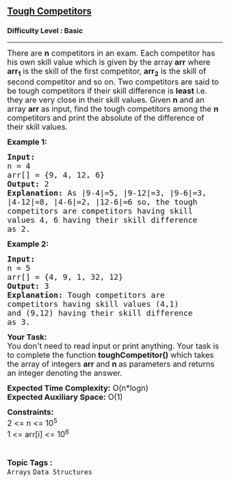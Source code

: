 <h2><a href="https://practice.geeksforgeeks.org/problems/tough-competitors0540/1?page=1&difficulty[]=-1&status[]=unsolved&category[]=Arrays&sortBy=submissions">Tough Competitors</a></h2><h3>Difficulty Level : Basic</h3><hr><div class="problems_problem_content__Xm_eO"><p><span style="font-size:18px">There are <strong>n</strong> competitors in an exam. Each competitor has his own skill value which is given by the array <strong>arr</strong>&nbsp;where <strong>arr<sub>1</sub></strong>&nbsp;is the skill of the first competitor, <strong>arr<sub>2</sub></strong> is the skill of second competitor and so on. Two competitors are said to be tough competitors&nbsp;if their skill difference is <strong>least</strong> i.e. they are very close in their skill values. Given <strong>n</strong> and an array <strong>arr</strong>&nbsp;as input, find the tough competitors among the <strong>n</strong> competitors and print the absolute of the difference of their&nbsp;skill values.</span></p>

<p><span style="font-size:18px"><strong>Example 1:</strong></span></p>

<pre><span style="font-size:18px"><strong>Input:
</strong>n = 4
arr[] = {9,&nbsp;4, 12, 6}
<strong>Output:</strong> 2
<strong>Explanation:</strong>&nbsp;As |9-4|=5, |9-12|=3, |9-6|=3,
|4-12|=8, |4-6|=2, |12-6|=6 so, the tough
competitors are competitors having skill
values 4, 6 having their skill difference
as 2.
</span></pre>

<p><span style="font-size:18px"><strong>Example 2:</strong></span></p>

<pre><span style="font-size:18px"><strong>Input:
</strong>n = 5
arr[] = {4, 9, 1, 32, 12}
<strong>Output:</strong> 3
<strong>Explanation:</strong>&nbsp;Tough competitors are
competitors having skill values (4,1)
and (9,12) having their skill difference
as 3.
</span></pre>

<p><span style="font-size:18px"><strong>Your Task:</strong><br>
You don't need to read input or print anything. Your task is to complete the function&nbsp;<strong>toughCompetitor()</strong>&nbsp;which takes the array of integers&nbsp;<strong>arr</strong>&nbsp;and&nbsp;<strong>n&nbsp;</strong>as parameters and returns an integer&nbsp;denoting the answer.</span></p>

<p><span style="font-size:18px"><strong>Expected Time Complexity:</strong>&nbsp;O(n*logn)<br>
<strong>Expected Auxiliary Space:</strong>&nbsp;O(1)</span></p>

<p><span style="font-size:18px"><strong>Constraints:</strong><br>
2 &lt;= n &lt;= 10<sup>5</sup><br>
1 &lt;= arr[i] &lt;= 10<sup>6</sup></span></p>
</div><br><p><span style=font-size:18px><strong>Topic Tags : </strong><br><code>Arrays</code>&nbsp;<code>Data Structures</code>&nbsp;